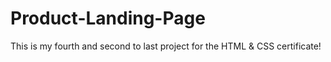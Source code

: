 # Product-Landing-Page
 This is my fourth and second to last project for the HTML & CSS certificate!
